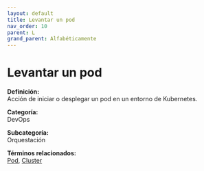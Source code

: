 ```yaml
---
layout: default
title: Levantar un pod
nav_order: 10
parent: L
grand_parent: Alfabéticamente
---
```


# Levantar un pod

**Definición:**  
Acción de iniciar o desplegar un pod en un entorno de Kubernetes.

**Categoría:**  
DevOps  

**Subcategoría:**  
Orquestación

**Términos relacionados:**  
[Pod](https://maleniski.github.io/diccionario-angl-tec-mx/docs/alfabeticamente/P/pod.html), [Cluster](https://maleniski.github.io/diccionario-angl-tec-mx/docs/alfabeticamente/C/cluster.html)
